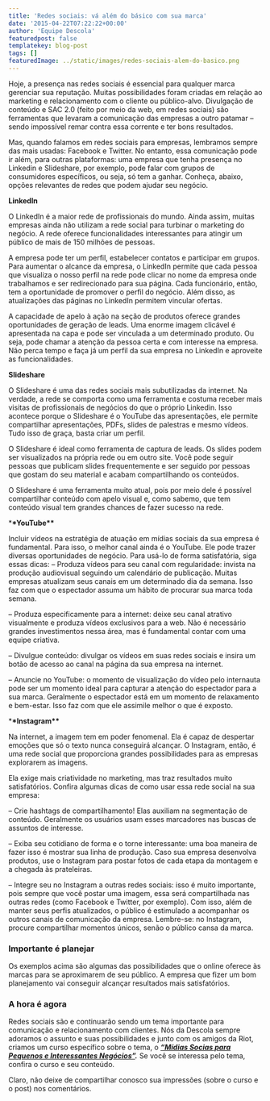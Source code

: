 ```yaml
---
title: 'Redes sociais: vá além do básico com sua marca'
date: '2015-04-22T07:22:22+00:00'
author: 'Equipe Descola'
featuredpost: false
templatekey: blog-post
tags: []
featuredImage: ../static/images/redes-sociais-alem-do-basico.png
---
```


Hoje, a presença nas redes sociais é essencial para qualquer marca gerenciar sua reputação. Muitas possibilidades foram criadas em relação ao marketing e relacionamento com o cliente ou público-alvo. Divulgação de conteúdo e SAC 2.0 (feito por meio da web, em redes sociais) são ferramentas que levaram a comunicação das empresas a outro patamar – sendo impossível remar contra essa corrente e ter bons resultados.

Mas, quando falamos em redes sociais para empresas, lembramos sempre das mais usadas: Facebook e Twitter. No entanto, essa comunicação pode ir além, para outras plataformas: uma empresa que tenha presença no Linkedin e Slideshare, por exemplo, pode falar com grupos de consumidores específicos, ou seja, só tem a ganhar. Conheça, abaixo, opções relevantes de redes que podem ajudar seu negócio.

**LinkedIn**

O LinkedIn é a maior rede de profissionais do mundo. Ainda assim, muitas empresas ainda não utilizam a rede social para turbinar o marketing do negócio. A rede oferece funcionalidades interessantes para atingir um público de mais de 150 milhões de pessoas.

A empresa pode ter um perfil, estabelecer contatos e participar em grupos. Para aumentar o alcance da empresa, o LinkedIn permite que cada pessoa que visualiza o nosso perfil na rede pode clicar no nome da empresa onde trabalhamos e ser redirecionado para sua página. Cada funcionário, então, tem a oportunidade de promover o perfil do negócio. Além disso, as atualizações das páginas no LinkedIn permitem vincular ofertas.

A capacidade de apelo à ação na seção de produtos oferece grandes oportunidades de geração de leads. Uma enorme imagem clicável é apresentada na capa e pode ser vinculada a um determinado produto. Ou seja, pode chamar a atenção da pessoa certa e com interesse na empresa. Não perca tempo e faça já um perfil da sua empresa no LinkedIn e aproveite as funcionalidades.

**Slideshare**

O Slideshare é uma das redes sociais mais subutilizadas da internet. Na verdade, a rede se comporta como uma ferramenta e costuma receber mais visitas de profissionais de negócios do que o próprio Linkedin. Isso acontece porque o Slideshare é o YouTube das apresentações, ele permite compartilhar apresentações, PDFs, slides de palestras e mesmo vídeos. Tudo isso de graça, basta criar um perfil.

O Slideshare é ideal como ferramenta de captura de leads. Os slides podem ser visualizados na própria rede ou em outro site. Você pode seguir pessoas que publicam slides frequentemente e ser seguido por pessoas que gostam do seu material e acabam compartilhando os conteúdos.

O Slideshare é uma ferramenta muito atual, pois por meio dele é possível compartilhar conteúdo com apelo visual e, como sabemo, que tem conteúdo visual tem grandes chances de fazer sucesso na rede.

\***\*YouTube\*\***

Incluir vídeos na estratégia de atuação em mídias sociais da sua empresa é fundamental. Para isso, o melhor canal ainda é o YouTube. Ele pode trazer diversas oportunidades de negócio. Para usá-lo de forma satisfatória, siga essas dicas:
– Produza vídeos para seu canal com regularidade: invista na produção audiovisual seguindo um calendário de publicação. Muitas empresas atualizam seus canais em um determinado dia da semana. Isso faz com que o espectador assuma um hábito de procurar sua marca toda semana.

– Produza especificamente para a internet: deixe seu canal atrativo visualmente e produza vídeos exclusivos para a web. Não é necessário grandes investimentos nessa área, mas é fundamental contar com uma equipe criativa.

– Divulgue conteúdo: divulgar os vídeos em suas redes sociais e insira um botão de acesso ao canal na página da sua empresa na internet.

– Anuncie no YouTube: o momento de visualização do vídeo pelo internauta pode ser um momento ideal para capturar a atenção do espectador para a sua marca. Geralmente o espectador está em um momento de relaxamento e bem-estar. Isso faz com que ele assimile melhor o que é exposto.

\***\*Instagram\*\***

Na internet, a imagem tem em poder fenomenal. Ela é capaz de despertar emoções que só o texto nunca conseguirá alcançar. O Instagram, então, é uma rede social que proporciona grandes possibilidades para as empresas explorarem as imagens.

Ela exige mais criatividade no marketing, mas traz resultados muito satisfatórios. Confira algumas dicas de como usar essa rede social na sua empresa:

– Crie hashtags de compartilhamento! Elas auxiliam na segmentação de conteúdo. Geralmente os usuários usam esses marcadores nas buscas de assuntos de interesse.

– Exiba seu cotidiano de forma e o torne interessante: uma boa maneira de fazer isso é mostrar sua linha de produção. Caso sua empresa desenvolva produtos, use o Instagram para postar fotos de cada etapa da montagem e a chegada às prateleiras.

– Integre seu no Instagram a outras redes sociais: isso é muito importante, pois sempre que você postar uma imagem, essa será compartilhada nas outras redes (como Facebook e Twitter, por exemplo). Com isso, além de manter seus perfis atualizados, o público é estimulado a acompanhar os outros canais de comunicação da empresa.
Lembre-se: no Instagram, procure compartilhar momentos únicos, senão o público cansa da marca.

### Importante é planejar

Os exemplos acima são algumas das possibilidades que o online oferece às marcas para se aproximarem de seu público. A empresa que fizer um bom planejamento vai conseguir alcançar resultados mais satisfatórios.

### A hora é agora

Redes sociais são e continuarão sendo um tema importante para comunicação e relacionamento com clientes. Nós da Descola sempre adoramos o assunto e suas possibilidades e junto com os amigos da Riot, criamos um curso específico sobre o tema, o **_[“Mídias Socias para Pequenos e Interessantes Negócios”](http://descola.org/curso/2/midias-sociais-para-pequenos-negocios 'Curso Mídias Sociais')._** Se você se interessa pelo tema, confira o curso e seu conteúdo.

Claro, não deixe de compartilhar conosco sua impressões (sobre o curso e o post) nos comentários.
